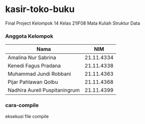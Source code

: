 # kasir-toko-buku
Final Project Kelompok 14 Kelas 21IF08 Mata Kuliah Struktur Data 

### Anggota Kelompok
| **Nama** | **NIM** |
|------|-----|
| Amalina Nur Sabrina | 21.11.4334 |
| Kenedi Fagus Pradana | 21.11.4338 |
| Muhammad Jundi Robbani | 21.11.4363 |
| Pijar Pahlawan Qolbu | 21.11.4368 |
| Nadhira Aurell Puspitaningrum | 21.11.4399 |


### cara-compile
eksekusi file compile
